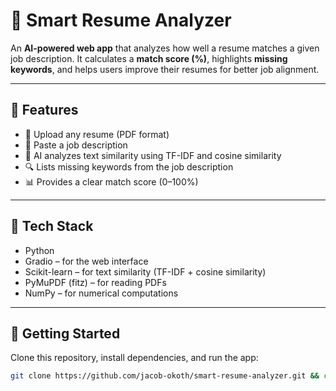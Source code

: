 # 🧠 Smart Resume Analyzer

An **AI-powered web app** that analyzes how well a resume matches a given job description. It calculates a **match score (%)**, highlights **missing keywords**, and helps users improve their resumes for better job alignment.

---

## 🌟 Features
- 📄 Upload any resume (PDF format)
- 🧩 Paste a job description
- 🤖 AI analyzes text similarity using TF-IDF and cosine similarity
- 🔍 Lists missing keywords from the job description
- 📊 Provides a clear match score (0–100%)

---

## 🧰 Tech Stack
- Python
- Gradio – for the web interface
- Scikit-learn – for text similarity (TF-IDF + cosine similarity)
- PyMuPDF (fitz) – for reading PDFs
- NumPy – for numerical computations

---

## 🚀 Getting Started

Clone this repository, install dependencies, and run the app:

```bash
git clone https://github.com/jacob-okoth/smart-resume-analyzer.git && cd smart-resume-analyzer && pip install -r requirements.txt && python app.py
